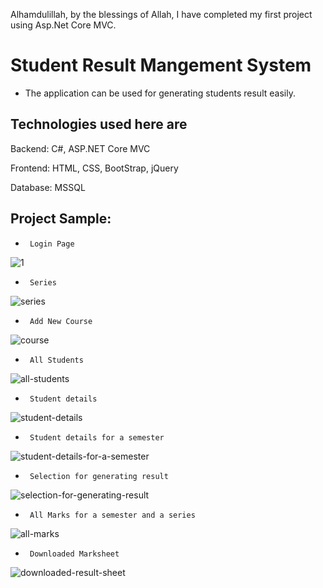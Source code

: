 Alhamdulillah, by the blessings of Allah, I have completed my first project using Asp.Net Core MVC.


# Student Result Mangement System
- The application can be used for generating students result easily.


Technologies used here are
---------------------------

Backend: C#, ASP.NET Core MVC

Frontend: HTML, CSS, BootStrap, jQuery

Database: MSSQL 



Project Sample:
-------------

*      Login Page  
![1](https://github.com/user-attachments/assets/8eb24a40-8790-466d-b80c-113648c7ee16)


*      Series 
![series](https://github.com/user-attachments/assets/20c82db0-c580-4b45-b15c-10e938733f26)


*      Add New Course
![course](https://github.com/user-attachments/assets/8429b5aa-52d8-447e-a2dd-f7d6edd39371)


*      All Students 
![all-students](https://github.com/user-attachments/assets/e6d814e3-ba7d-43d3-88f4-029c1f2950ea)

*      Student details
![student-details](https://github.com/user-attachments/assets/0af36f6c-c705-420a-8405-8dc7f3f33bee)

*      Student details for a semester
![student-details-for-a-semester](https://github.com/user-attachments/assets/65b4aefd-3445-46bb-a6ac-273a8481e893)

*      Selection for generating result
![selection-for-generating-result](https://github.com/user-attachments/assets/90a1de41-aa26-41e7-95e4-11999a2567df)

*      All Marks for a semester and a series
![all-marks](https://github.com/user-attachments/assets/d114ffca-ff1e-483e-b8f9-01bfc70ef459)

*      Downloaded Marksheet 
![downloaded-result-sheet](https://github.com/user-attachments/assets/eb4126bc-33d4-448c-b42e-a63eb8027ada)





